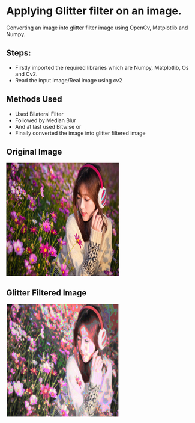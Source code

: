 # Applying Glitter filter on an image.

Converting an image into glitter filter image using OpenCv, Matplotlib and Numpy.

## Steps:
* Firstly imported the required libraries which are Numpy, Matplotlib, Os and Cv2.
* Read the input image/Real image using cv2

## Methods Used
* Used Bilateral Filter
* Followed by Median Blur
* And at last used Bitwise or
* Finally converted the image into glitter filtered image


## Original Image
<img src="Images/Photo.jpg" height="300px">

## Glitter Filtered Image
<img src="Images/(Glitter Filtered)Photo.jpg" height="300px">
